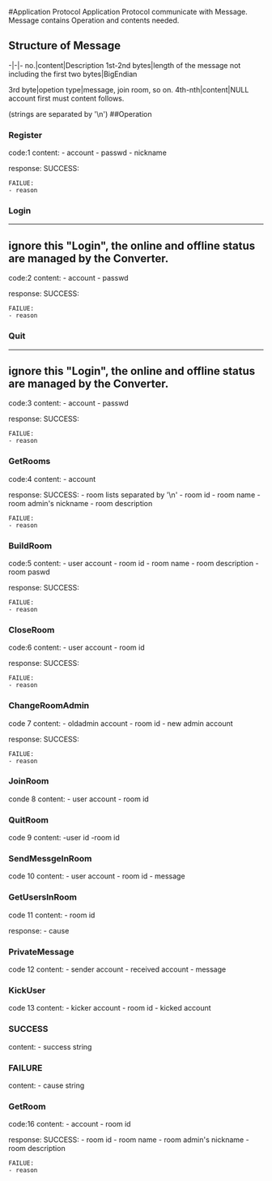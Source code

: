 #Application Protocol
Application Protocol communicate with Message. Message contains Operation and contents needed.

## Structure of Message
-|-|-
no.|content|Description
1st-2nd bytes|length of the message not including the first two bytes|BigEndian

3rd byte|opetion type|message, join room, so on.
4th-nth|content|NULL
account first must
content follows.

(strings are separated by '\n')
##Operation

### Register
code:1 
content:
    - account
    - passwd
    - nickname

response:
    SUCCESS: 

    FAILUE:
    - reason



### Login

--------------------------------------------------------------------------------
ignore this "Login", the online and offline status are managed by the Converter.
--------------------------------------------------------------------------------

code:2
content:
    - account
    - passwd

response:
    SUCCESS:

    FAILUE: 
    - reason

### Quit
--------------------------------------------------------------------------------
ignore this "Login", the online and offline status are managed by the Converter.
--------------------------------------------------------------------------------
code:3
content: 
    - account 
    - passwd

response:
    SUCCESS:

    FAILUE: 
    - reason

### GetRooms
code:4
content: 
    - account 

response:
    SUCCESS:
    - room lists separated by '\n'
        - room id 
        - room name 
        - room admin's nickname
        - room description

    FAILUE: 
    - reason

### BuildRoom
code:5
content: 
    - user account
    - room id
    - room name 
    - room description
    - room paswd 

response: 
    SUCCESS: 

    FAILUE:
    - reason

### CloseRoom
code:6
content: 
    - user account 
    - room id

response: 
    SUCCESS: 

    FAILUE:
    - reason

### ChangeRoomAdmin
code 7
content:
    - oldadmin account 
    - room id 
    - new admin account

response: 
    SUCCESS: 

    FAILUE:
    - reason
### JoinRoom
conde 8 
content: 
    - user account
    - room id

### QuitRoom
code 9 
content:
    -user id
    -room id

### SendMessgeInRoom
code 10
content: 
    - user account
    - room id
    - message 

### GetUsersInRoom
code 11
content:
    - room id

response:
    - cause

### PrivateMessage
code 12
content:
    - sender account
    - received account
    - message

### KickUser
code 13
content:
    - kicker account
    - room id
    - kicked account

### SUCCESS
content:
    - success string

### FAILURE
content:
    - cause string



### GetRoom
code:16
content: 
    - account 
    - room id

response:
    SUCCESS:
    - room id 
    - room name 
    - room admin's nickname
    - room description

    FAILUE: 
    - reason

